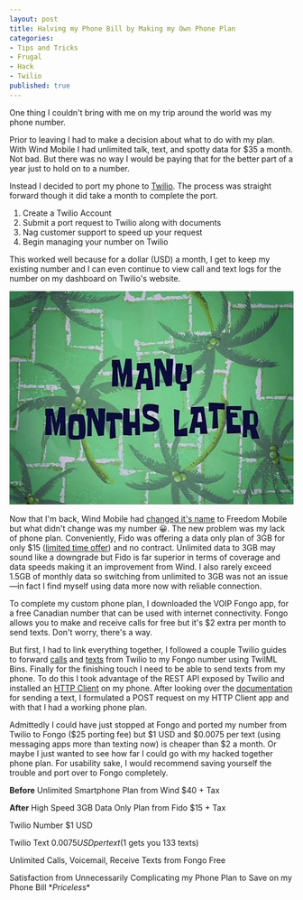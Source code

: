 ```yaml
---
layout: post
title: Halving my Phone Bill by Making my Own Phone Plan
categories:
- Tips and Tricks
- Frugal
- Hack
- Twilio
published: true
---
```


One thing I couldn't bring with me on my trip around the world was my phone number. 

Prior to leaving I had to make a decision about what to do with my plan. With Wind Mobile I had unlimited talk, text, and spotty data for $35 a month. Not bad. But there was no way I would be paying that for the better part of a year just to hold on to a number.

Instead I decided to port my phone to <a href="https://goo.gl/E0KMdb" target="_blank">Twilio</a>. The process was straight forward though it did take a month to complete the port.

1. Create a Twilio Account
2. Submit a port request to Twilio along with documents
3. Nag customer support to speed up your request
4. Begin managing your number on Twilio

This worked well because for a dollar (USD) a month, I get to keep my existing number and I can even continue to view call and text logs for the number on my dashboard on Twilio's website.

![Many Months Later](/images/months-later.jpg)

Now that I'm back, Wind Mobile had <a href="http://www.theglobeandmail.com/report-on-business/wind-mobile-to-become-freedom-mobile-launch-faster-network-in-toronto-vancouver/article32954738/" target="_blank">changed it's name</a> to Freedom Mobile but what didn't change was my number :grinning:. The new problem was my lack of phone plan. Conveniently, Fido was offering a data only plan of 3GB for only $15 (<a href="https://goo.gl/0N3Bf9" target="_blank">limited time offer</a>) and no contract. Unlimited data to 3GB may sound like a downgrade but Fido is far superior in terms of coverage and data speeds making it an improvement from Wind. I also rarely exceed 1.5GB of monthly data so switching from unlimited to 3GB was not an issue&mdash;in fact I find myself using data more now with reliable connection. 

To complete my custom phone plan, I downloaded the VOIP Fongo app, for a free Canadian number that can be used with internet connectivity. Fongo allows you to make and receive calls for free but it's $2 extra per month to send texts. Don't worry, there's a way.

But first, I had to link everything together, I followed a couple Twilio guides to forward <a href="https://support.twilio.com/hc/en-us/articles/223179908-Setting-up-call-forwarding" target="_blank">calls</a> and <a href="https://support.twilio.com/hc/en-us/articles/223134287-Forwarding-SMS-messages-to-another-phone-number" target="_blank">texts</a> from Twilio to my Fongo number using TwilML Bins. Finally for the finishing touch I need to be able to send texts from my phone. To do this I took advantage of the REST API exposed by Twilio and installed an <a href="https://play.google.com/store/search?q=http%20client&c=apps" target="_blank">HTTP Client</a> on my phone. After looking over the <a href="https://www.twilio.com/docs/api/rest/sending-messages">documentation</a> for sending a text, I formulated a POST request on my HTTP Client app and with that I had a working phone plan.

Admittedly I could have just stopped at Fongo and ported my number from Twilio to Fongo ($25 porting fee) but $1 USD and $0.0075 per text (using messaging apps more than texting now) is cheaper than $2 a month. Or maybe I just wanted to see how far I could go with my hacked together phone plan. For usability sake, I would recommend saving yourself the trouble and port over to Fongo completely.

**Before**
Unlimited Smartphone Plan from Wind
$40 + Tax

**After**
High Speed 3GB Data Only Plan from Fido
$15 + Tax

Twilio Number
$1 USD

Twilio Text
$0.0075 USD per text ($1 gets you 133 texts)

Unlimited Calls, Voicemail, Receive Texts from Fongo
Free

Satisfaction from Unnecessarily Complicating my Phone Plan to Save on my Phone Bill
\**Priceless*\*
